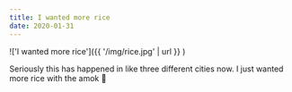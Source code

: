 ```yaml
---
title: I wanted more rice
date: 2020-01-31
---
```


!['I wanted more rice']({{ '/img/rice.jpg' | url }} )
<br>


Seriously this has happened in like three different cities now. I just wanted
more rice with the amok 😬